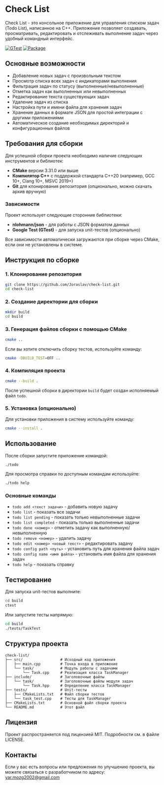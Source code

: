 # Check List

Check List - это консольное приложение для управления списком задач (Todo List), написанное на C++. Приложение позволяет создавать, просматривать, редактировать и отслеживать выполнение задач через удобный командный интерфейс.

[![GTest](https://github.com/Joraslav/check-list/actions/workflows/gtests.yml/badge.svg)](https://github.com/Joraslav/check-list/actions/workflows/gtests.yml)
[![Package](https://github.com/Joraslav/check-list/actions/workflows/package.yml/badge.svg)](https://github.com/Joraslav/check-list/actions/workflows/package.yml)

## Основные возможности

- Добавление новых задач с произвольным текстом
- Просмотр списка всех задач с индикаторами выполнения
- Фильтрация задач по статусу (выполненные/невыполненные)
- Отметка задач как выполненных или невыполненных
- Редактирование текста существующих задач
- Удаление задач из списка
- Настройка пути и имени файла для хранения задач
- Хранение данных в формате JSON для простой интеграции с другими приложениями
- Автоматическое создание необходимых директорий и конфигурационных файлов

## Требования для сборки

Для успешной сборки проекта необходимо наличие следующих инструментов и библиотек:

- **CMake** версии 3.31.0 или выше
- **Компилятор C++** с поддержкой стандарта C++20 (например, GCC 10+, Clang 10+, MSVC 2019+)
- **Git** для клонирования репозитория (опционально, можно скачать архив вручную)

### Зависимости

Проект использует следующие сторонние библиотеки:

- **nlohmann/json** - для работы с JSON форматом данных
- **Google Test (GTest)** - для запуска unit-тестов (опционально)

Все зависимости автоматически загружаются при сборке через CMake, если они не установлены в системе.

## Инструкция по сборке

### 1. Клонирование репозитория

```bash
git clone https://github.com/Joraslav/check-list.git
cd check-list
```

### 2. Создание директории для сборки

```bash
mkdir build
cd build
```

### 3. Генерация файлов сборки с помощью CMake

```bash
cmake ..
```

Если вы хотите отключить сборку тестов, используйте команду:

```bash
cmake -DBUILD_TEST=OFF ..
```

### 4. Компиляция проекта

```bash
cmake --build .
```

После успешной сборки в директории `build` будет создан исполняемый файл `todo`.

### 5. Установка (опционально)

Для установки приложения в систему используйте команду:

```bash
cmake --install .
```

## Использование

После сборки запустите приложение командой:

```bash
./todo
```

Для просмотра справки по доступным командам используйте:

```bash
./todo help
```

### Основные команды

- `todo add <текст задачи>` - добавить новую задачу
- `todo list` - показать все задачи
- `todo list pending` - показать только невыполненные задачи
- `todo list completed` - показать только выполненные задачи
- `todo done <номер>` - отметить задачу как выполненную/невыполненную
- `todo remove <номер>` - удалить задачу
- `todo edit <номер> <новый текст>` - редактировать задачу
- `todo config path <путь>` - установить путь для хранения файла задач
- `todo config name <имя файла>` - установить имя файла для хранения задач
- `todo help` - показать справку

## Тестирование

Для запуска unit-тестов выполните:

```bash
cd build
ctest
```

Или запустите тесты напрямую:

```bash
cd build
./tests/TaskTest
```

## Структура проекта

```planetext
check-list/
├── src/                 # Исходный код приложения
│   ├── main.cpp         # Точка входа в приложение
│   └── task/            # Модуль работы с задачами
│       └── Task.cpp     # Реализация класса TaskManager
├── include/             # Заголовочные файлы
│   └── task/            # Заголовочные файлы модуля задач
│       └── Task.hpp     # Определение класса TaskManager
├── tests/               # Unit-тесты
│   ├── CMakeLists.txt   # Файл сборки тестов
│   └── task_test.cpp    # Тесты для TaskManager
├── CMakeLists.txt       # Основной файл сборки проекта
└── README.md            # Этот файл
```

## Лицензия

Проект распространяется под лицензией MIT. Подробности см. в файле LICENSE.

## Контакты

Если у вас есть вопросы или предложения по улучшению проекта, вы можете связаться с разработчиком по адресу: <yar.mozg2002@gmail.com>

